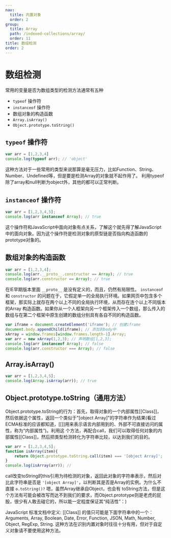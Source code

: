 ```yaml
---
nav:
  title: 内置对象
  order: 2
group:
  title: Array
  path: /indexed-collections/array/
  order: 11
title: 数组检测
order: 2
---
```


# 数组检测

常用的变量是否为数组类型的检测方法通常有五种

- `typeof` 操作符
- `instanceof` 操作符
- 数组对象的构造函数
- `Array.isArray()`
- `Object.prototype.toString()`

## `typeof` 操作符

```js
var arr = [1,2,3,4]
console.log(typeof arr); // 'object'
```

这种方法对于一些常用的类型来说那算是毫无压力，比如Function、String、Number、Undefined等，但是要是检测Array的对象就不起作用了。 利用typeof除了array和null判断为object外，其他的都可以正常判断。

## `instanceof` 操作符

```js
var arr = [1,2,3,4,5];
console.log(arr instanceof Array); // true
```

这个操作符和JavaScript中面向对象有点关系，了解这个就先得了解JavaScript中的面向对象。因为这个操作符是检测对象的原型链是否指向构造函数的prototype对象的。

## 数组对象的构造函数

```js
var arr = [1,2,3,4];
console.log(arr.__proto__.constructor == Array); // true
console.log(arr.constructor == Array); // true
```

在IE早期版本里面 `__proto__` 是没有定义的，而且，仍然有局限性。 `instanceof` 和 `constructor` 的问题在于，它假定单一的全局执行环境。如果网页中包含多个框架，那实际上就存在两个以上不同的全局执行环境，从而存在连个以上不同版本的Array
构造函数。如果你从一个人框架向另一个框架传入一个数组，那么传入的数组与在第二个框架中原生创建的数组分别具有各自不同的构造函数。

```js
var iframe = document.createElement('iframe'); // 创建iframe
document.body.appendChild(iframe); // 添加到body中
xArray = window.frames[window.frames.length-1].Array;
var arr = new xArray(1,2,3); // 声明数组[1,2,3];
console.log(arr instanceof Array); // false
console.log(arr.constructor === Array); // false
```

## Array.isArray()

```js
var arr = [1,2,3,4,5];
console.log(Array.isArray(arr)); // true
```

## Object.prototype.toString（通用方法）

Object.prototype.toString的行为：首先，取得对象的一个内部属性[[Class]]，然后依据这个属性，返回一个类似于"[object Array]"的字符串作为结果(看过ECMA标准的应该都知道，[[]]用来表示语言内部用到的、外部不可直接访问的属性，称为“内部属性”)。利用这 个方法，再配合call，我们可以取得任何对象的内部属性[[Class]]，然后把类型检测转化为字符串比较，以达到我们的目的。

```js
var arr = [1,2,3,4,5];
function isArray(item){
    return Object.prototype.toString.call(item) === '[object Array]';
}
console.log(isArray(arr)); //
```

call改变toString的this引用为待检测的对象，返回此对象的字符串表示，然后对比此字符串是否是 `'[object Array]'`，以判断其是否是Array的实例。为什么不直接 `o.toString()?` 嗯，虽然Array继承自Object，也会有 toString方法，但是这个方法有可能会被改写而达不到我们的要求，而Object.prototype则是老虎的屁股，很少有人敢去碰它的，所以能一定程度保证其“纯洁性”：)

JavaScript 标准文档中定义: [[Class]] 的值只可能是下面字符串中的一个： Arguments, Array, Boolean, Date, Error, Function, JSON, Math, Number, Object, RegExp, String.
这种方法在识别内置对象时往往十分有用，但对于自定义对象请不要使用这种方法。